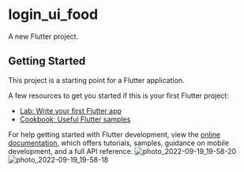 # login_ui_food

A new Flutter project.

## Getting Started

This project is a starting point for a Flutter application.

A few resources to get you started if this is your first Flutter project:

- [Lab: Write your first Flutter app](https://docs.flutter.dev/get-started/codelab)
- [Cookbook: Useful Flutter samples](https://docs.flutter.dev/cookbook)

For help getting started with Flutter development, view the
[online documentation](https://docs.flutter.dev/), which offers tutorials,
samples, guidance on mobile development, and a full API reference.
![photo_2022-09-19_19-58-20](https://user-images.githubusercontent.com/113055897/191083224-2b0374a6-4a7e-407f-aae6-2dc6e33f89d9.jpg)
![photo_2022-09-19_19-58-18](https://user-images.githubusercontent.com/113055897/191083282-76c77ffd-ac53-4d29-98ae-b95f4d78afcf.jpg)
